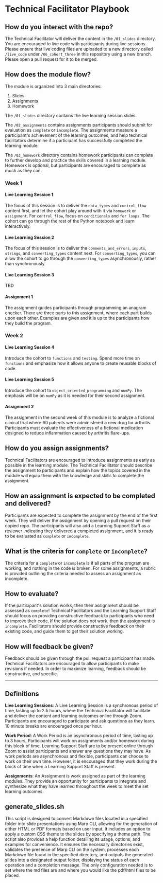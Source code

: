 # Technical Facilitator Playbook

## How do you interact with the repo?
The Technical Facilitator will deliver the content in the `/01_slides` directory. You are encouraged to live code with participants during live sessions. Please ensure that live coding files are uploaded to a new directory called `/live_code` under `/06_cohort_three` in this repository using a new branch. Please open a pull request for it to be merged.

## How does the module flow?
The module is organized into 3 main directories:
1. Slides
2. Assignments
3. Homework

The `/01_slides` directory contains the live learning session slides.

The `/02_assignments` contains assignments participants should submit for evaluation as  `complete` or `incomplete`. The assignments measure a participant's achievement of the learning outcomes, and help technical facilitators determine if a participant has successfully completed the learning module. 

The `/03_homework` directory contains homework participants can complete to further develop and practice the skills covered in a learning module. Homework is optional, but participants are encouraged to complete as much as they can.

### Week 1

#### Live Learning Session 1
The focus of this session is to deliver the `data_types` and `control_flow` content first, and let the cohort play around with it via `homework` or `assignment`. For `control_flow`, focus on `conditionals` and `for loops`. The cohort can go through the rest of the Python notebook and learn interactively.

#### Live Learning Session 2
The focus of this session is to deliver the `comments_and_errors`, `inputs`, `strings`, and `converting_types` content next. For `converting_types`, you can allow the cohort to go through the `converting_types` asynchronously, rather than synchronously.

#### Live Learning Session 3
TBD

#### Assignment 1
The assignment guides participants through programming an anagram checker. There are three parts to this assignment, where each part builds upon each other. Examples are given and it is up to the participants how they build the program.

### Week 2

#### Live Learning Session 4
Introduce the cohort to `functions` and `testing`. Spend more time on `functions` and emphasize how it allows anyone to create reusable blocks of code.

#### Live Learning Session 5
Introduce the cohort to `object_oriented_programming` and `numPy`. The emphasis will be on `numPy` as it is needed for their second assignment.

#### Assignment 2
The assignment in the second week of this module is to analyze a fictional clinical trial where 60 patients were administered a new drug for arthritis. Participants must evaluate the effectiveness of a fictional medication designed to reduce inflammation caused by arthritis flare-ups.

## How do you assign assignments?
Technical Facilitators are encouraged to introduce assignments as early as possible in the learning module. The Technical Facilitator should describe the assignment to participants and explain how the topics covered in the module will equip them with the knowledge and skills to complete the assignment.

## How an assignment is expected to be completed and delivered?
Participants are expected to complete the assignment by the end of the first week. They will deliver the assignment by opening a pull request on their copied repo. The participants will also add a Learning Support Staff as a reviewer indicating they delivered a completed assignment, and it is ready to be evaluated as `complete` or `incomplete`.

## What is the criteria for `complete` or `incomplete`?
The criteria for a `complete` or `incomplete` is if all parts of the program are working, and nothing in the code is broken. For some assignments, a rubric is provided outlining the criteria needed to assess an assignment as incomplete.

## How to evaluate?
If the participant's solution works, then their assignment should be assessed as `complete`! Technical Facilitators and the Learning Support Staff should focus on providing constructive feedback to participants who need to improve their code. If the solution does not work, then the assignment is `incomplete`. Facilitators should provide constructive feedback on their existing code, and guide them to get their solution working.

## How will feedback be given?
Feedback should be given through the pull request a participant has made. Technical Facilitators are encouraged to allow participants to make revisions if needed. In order to maximize learning, feedback should be constructive, and specific.

<hr>

## Definitions
**Live Learning Sessions**: A Live Learning Session is a synchronous period of time, lasting up to 2.5 hours, where the Technical Facilitator will facilitate and deliver the content and learning outcomes online through Zoom. Participants are encouraged to participate and ask questions as they learn. 10 minute breaks are encouraged once per hour.

**Work Period**: A Work Period is an asynchronous period of time, lasting up to 3 hours. Participants will work on assignments and/or homework during this block of time. Learning Support Staff are to be present online through Zoom to assist participants and answer any questions they may have. As work periods are asynchronous and flexible, participants can choose to work on their own time. However, it is encouraged that they work during the block of time when a Learning Support Staff is present.

**Assignments**: An Assignment is work assigned as part of the learning modules. They provide an opportunity for participants to integrate and synthesize what they have learned throughout the week to meet the set learning outcomes.

## generate_slides.sh

This script is designed to convert Markdown files located in a specified folder into slide presentations using Marp CLI, allowing for the generation of either HTML or PDF formats based on user input. It includes an option to apply a custom CSS theme to the slides by specifying a theme path. The script also provides a help function detailing its usage, options, and examples for convenience. It ensures the necessary directories exist, validates the presence of Marp CLI on the system, processes each Markdown file found in the specified directory, and outputs the generated slides into a designated output folder, displaying the status of each operation and a completion message. The only configuration needed is to set where the md files are and where you would like the pdf/html files to be placed.
